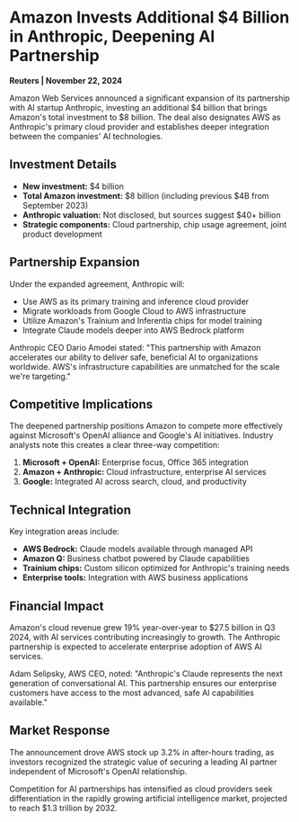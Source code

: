 # Amazon Invests Additional $4 Billion in Anthropic, Deepening AI Partnership

**Reuters | November 22, 2024**

Amazon Web Services announced a significant expansion of its partnership with AI startup Anthropic, investing an additional $4 billion that brings Amazon's total investment to $8 billion. The deal also designates AWS as Anthropic's primary cloud provider and establishes deeper integration between the companies' AI technologies.

## Investment Details

- **New investment:** $4 billion
- **Total Amazon investment:** $8 billion (including previous $4B from September 2023)
- **Anthropic valuation:** Not disclosed, but sources suggest $40+ billion
- **Strategic components:** Cloud partnership, chip usage agreement, joint product development

## Partnership Expansion

Under the expanded agreement, Anthropic will:
- Use AWS as its primary training and inference cloud provider
- Migrate workloads from Google Cloud to AWS infrastructure
- Utilize Amazon's Trainium and Inferentia chips for model training
- Integrate Claude models deeper into AWS Bedrock platform

Anthropic CEO Dario Amodei stated: "This partnership with Amazon accelerates our ability to deliver safe, beneficial AI to organizations worldwide. AWS's infrastructure capabilities are unmatched for the scale we're targeting."

## Competitive Implications

The deepened partnership positions Amazon to compete more effectively against Microsoft's OpenAI alliance and Google's AI initiatives. Industry analysts note this creates a clear three-way competition:

1. **Microsoft + OpenAI:** Enterprise focus, Office 365 integration
2. **Amazon + Anthropic:** Cloud infrastructure, enterprise AI services
3. **Google:** Integrated AI across search, cloud, and productivity

## Technical Integration

Key integration areas include:
- **AWS Bedrock:** Claude models available through managed API
- **Amazon Q:** Business chatbot powered by Claude capabilities
- **Trainium chips:** Custom silicon optimized for Anthropic's training needs
- **Enterprise tools:** Integration with AWS business applications

## Financial Impact

Amazon's cloud revenue grew 19% year-over-year to $27.5 billion in Q3 2024, with AI services contributing increasingly to growth. The Anthropic partnership is expected to accelerate enterprise adoption of AWS AI services.

Adam Selipsky, AWS CEO, noted: "Anthropic's Claude represents the next generation of conversational AI. This partnership ensures our enterprise customers have access to the most advanced, safe AI capabilities available."

## Market Response

The announcement drove AWS stock up 3.2% in after-hours trading, as investors recognized the strategic value of securing a leading AI partner independent of Microsoft's OpenAI relationship.

Competition for AI partnerships has intensified as cloud providers seek differentiation in the rapidly growing artificial intelligence market, projected to reach $1.3 trillion by 2032.